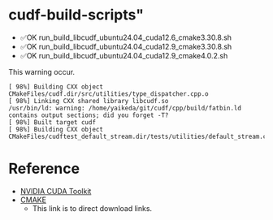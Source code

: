 # cudf-build-scripts"
- ✅OK run_build_libcudf_ubuntu24.04_cuda12.6_cmake3.30.8.sh
- ✅OK run_build_libcudf_ubuntu24.04_cuda12.9_cmake3.30.8.sh
- ✅OK run_build_libcudf_ubuntu24.04_cuda12.9_cmake4.0.2.sh

This warning occur.
```
[ 98%] Building CXX object CMakeFiles/cudf.dir/src/utilities/type_dispatcher.cpp.o
[ 98%] Linking CXX shared library libcudf.so
/usr/bin/ld: warning: /home/yaikeda/git/cudf/cpp/build/fatbin.ld contains output sections; did you forget -T?
[ 98%] Built target cudf
[ 98%] Building CXX object CMakeFiles/cudftest_default_stream.dir/tests/utilities/default_stream.cpp.o
```

# Reference
- [NVIDIA CUDA Toolkit](https://developer.nvidia.com/cuda-downloads)
- [CMAKE](https://cmake.org/files/)
  - This link is to direct download links.
